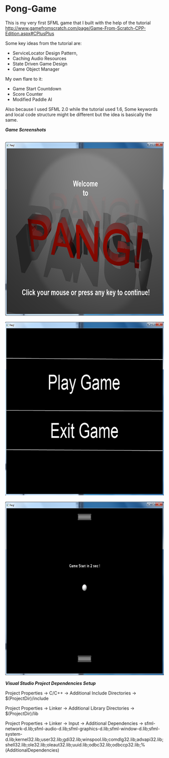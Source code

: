 # Pong-Game

This is my very first SFML game that I built with the help of the tutorial http://www.gamefromscratch.com/page/Game-From-Scratch-CPP-Edition.aspx#CPlusPlus

Some key ideas from the tutorial are: 
  - ServiceLocator Design Pattern,  
  - Caching Audio Resources
  - State Driven Game Design
  - Game Object Manager
  
My own flare to it:
  - Game Start Countdown
  - Score Counter
  - Modified Paddle AI
  
Also because I used SFML 2.0 while the tutorial used 1.6, Some keywords and local code structure might be different but the idea is basically the same.

***Game Screenshots***

<br>
<img width="700" height="550" src="https://github.com/yf22zhan/Pong-Game/blob/master/screenshots/splash-screen.PNG" />
<br>
<br>
<img width="700" height="550" src="https://github.com/yf22zhan/Pong-Game/blob/master/screenshots/menu.PNG" />
<br>
<br>
<img width="700" height="550" src="https://github.com/yf22zhan/Pong-Game/blob/master/screenshots/game-start.PNG" />
<br>

***Visual Studio Project Dependencies Setup***

Project Properties -> C/C++ -> Additional Include Directories -> $(ProjectDir)/include

Project Properties -> Linker -> Additional Library Directories -> $(ProjectDir)/lib

Project Properties -> Linker -> Input -> Additional Dependencies -> sfml-network-d.lib;sfml-audio-d.lib;sfml-graphics-d.lib;sfml-window-d.lib;sfml-system-d.lib;kernel32.lib;user32.lib;gdi32.lib;winspool.lib;comdlg32.lib;advapi32.lib;shell32.lib;ole32.lib;oleaut32.lib;uuid.lib;odbc32.lib;odbccp32.lib;%(AdditionalDependencies)
